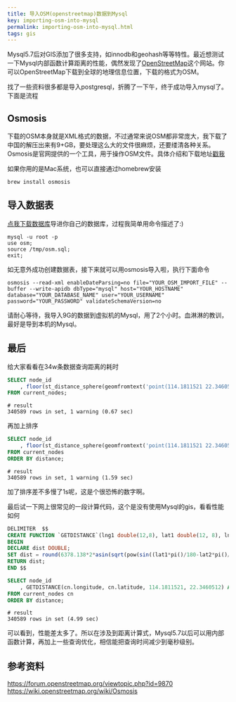 ```yaml
---
title: 导入OSM(openstreetmap)数据到Mysql
key: importing-osm-into-mysql
permalink: importing-osm-into-mysql.html
tags: gis
---
```


Mysql5.7后对GIS添加了很多支持，如innodb和geohash等等特性。最近想测试一下Mysql内部函数计算距离的性能，偶然发现了[OpenStreetMap](https://www.openstreetmap.org/)这个网站。你可以OpenStreetMap下载到全球的地理信息位置，下载的格式为OSM。

找了一些资料很多都是导入postgresql，折腾了一下午，终于成功导入mysql了。下面是流程

<!--more-->

## Osmosis

下载的OSM本身就是XML格式的数据，不过通常来说OSM都非常庞大，我下载了中国的解压出来有9+GB，要处理这么大的文件很麻烦，还要缕清各种关系。Osmosis是官网提供的一个工具，用于操作OSM文件。具体介绍和下载地址[戳我](https://wiki.openstreetmap.org/wiki/Osmosis)

如果你用的是Mac系统，也可以直接通过homebrew安装

``` shell
brew install osmosis
```

## 导入数据表

[点我下载数据库](/assets/files/osm.sql)导进你自己的数据库，过程我简单用命令描述了:)

```shell
mysql -u root -p
use osm;
source /tmp/osm.sql;
exit;
```

如无意外成功创建数据表，接下来就可以用osmosis导入啦，执行下面命令

```shell
osmosis --read-xml enableDateParsing=no file="YOUR_OSM_IMPORT_FILE" --buffer --write-apidb dbType="mysql" host="YOUR_HOSTNAME" database="YOUR_DATABASE_NAME" user="YOUR_USERNAME" password="YOUR_PASSWORD" validateSchemaVersion=no
```

请耐心等待，我导入9G的数据到虚拟机的Mysql，用了2个小时。血淋淋的教训，最好是导到本机的Mysql。

## 最后

给大家看看在34w条数据查询距离的耗时

```sql
SELECT node_id
	, floor(st_distance_sphere(geomfromtext('point(114.1811521 22.3460512)'), gis)) AS distance
FROM current_nodes;
```

```shell
# result
340589 rows in set, 1 warning (0.67 sec)
```

再加上排序

```sql
SELECT node_id
	, floor(st_distance_sphere(geomfromtext('point(114.1811521 22.3460512)'), gis)) AS distance
FROM current_nodes
ORDER BY distance;
```

```shell
# result
340589 rows in set, 1 warning (1.59 sec)
```

加了排序差不多慢了1s呢，这是个很恐怖的数字啊。

最后试一下网上很常见的一段计算代码，这个是没有使用Mysql的gis，看看性能如何

```sql
DELIMITER  $$ 
CREATE FUNCTION `GETDISTANCE`(lng1 double(12,8), lat1 double(12, 8), lng2 double(12,8), lat2 double(12,8)) RETURNS double
BEGIN
DECLARE dist DOUBLE;
SET dist = round(6378.138*2*asin(sqrt(pow(sin((lat1*pi()/180-lat2*pi()/180)/2),2)+cos(lat1*pi()/180)*cos(lat2*pi()/180)* pow(sin((lng1*pi()/180-lng2*pi()/180)/2),2)))*1000);
RETURN dist;
END $$
```

```sql
SELECT node_id
	, GETDISTANCE(cn.longitude, cn.latitude, 114.1811521, 22.3460512) AS distance
FROM current_nodes cn
ORDER BY distance;
```

```shell
# result
340589 rows in set (4.99 sec)
```
可以看到，性能差太多了。所以在涉及到距离计算式，Mysql5.7以后可以用内部函数计算，再加上一些查询优化，相信能把查询时间减少到毫秒级别。


## 参考资料

https://forum.openstreetmap.org/viewtopic.php?id=9870   
https://wiki.openstreetmap.org/wiki/Osmosis